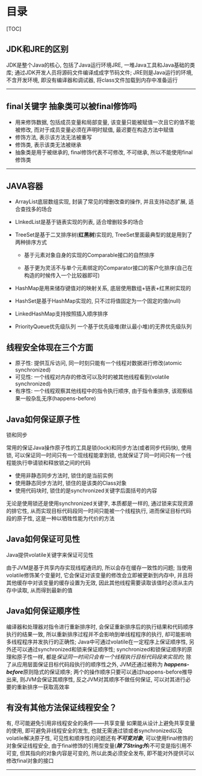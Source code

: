 # 目录

[TOC]

## JDK和JRE的区别

JDK是整个Java的核心, 包括了Java运行环境JRE, 一堆Java工具和Java基础的类库; 通过JDK开发人员将源码文件编译成成字节码文件; JRE则是Java运行的环境, 不含开发环境, 即没有编译器和调试器, 将class文件加载到内存中准备运行

----

## final关键字  抽象类可以被final修饰吗

- 用来修饰数据, 包括成员变量和局部变量, 该变量只能被赋值一次且它的值不能被修改, 而对于成员变量必须在声明时赋值, 最迟要在构造方法中赋值 
- 修饰方法, 表示该方法无法被重写 
- 修饰类, 表示该类无法被继承
- 抽象类是用于被继承的, final修饰代表不可修改, 不可继承, 所以不能使用final修饰类

------

## JAVA容器

- ArrayList底层数组实现, 封装了常见的增删改查的操作, 并且支持动态扩展, 适合查找多的场合 

- LInkedList是基于链表实现的列表, 适合增删较多的场合 

- TreeSet是基于二叉排序树(**红黑树**)实现的, TreeSet里面最典型的就是用到了两种排序方式

  - 基于元素对象自身的实现的Comparable接口的自然排序 

  - 基于更为灵活不与单个元素绑定的Comparator接口的客户化排序(自己在构造的时候传入一个比较器即可)

- HashMap是用来储存键值对的映射关系, 底层使用数组+链表+红黑树实现的 

- HashSet是基于HashMap实现的, 只不过将值固定为一个固定的值(null) 

- LinkedHashMap支持按照插入顺序排序 

- PriorityQueue优先级队列 一个基于优先级堆(默认最小堆)的无界优先级队列  

##  线程安全体现在三个方面

- 原子性: 提供互斥访问, 同一时刻只能有一个线程对数据进行修改(atomic synchronized) 
- 可见性: 一个线程对内存的修改可以及时的被其他线程看到(volatile synchronized) 
- 有序性: 一个线程观察其他线程中的指令执行顺序, 由于指令重排序, 该观察结果一般杂乱无序(happens-before) 

## Java如何保证原子性

锁和同步

常用的保证Java操作原子性的工具是锁(lock)和同步方法(或者同步代码快), 使用锁, 可以保证同一时间只有一个现线程能拿到锁, 也就保证了同一时间只有一个线程能执行申请锁和释放锁之间的代码

- 使用非静态同步方法时, 锁住的是当前实例 
- 使用静态同步方法时, 锁住的是该类的Class对象 
- 使用代码块时, 锁住的是synchronized关键字后面括号的内容 

无论是使用锁还是使用synchronized关键字, 本质都是一样的, 通过锁来实现资源的排它性, 从而实现目标代码段同一时间只能被一个线程执行, 进而保证目标代码段的原子性, 这是一种以牺牲性能为代价的方法

## Java如何保证可见性

Java提供volatile关键字来保证可见性

 由于JVM是基于共享内存实现线程通讯的, 所以会存在缓存一致性的问题; 当使用volatile修饰某个变量时, 它会保证对该变量的修改会立即被更新到内存中, 并且将其他缓存中对该变量的缓存设置为无效, 因此其他线程需要读取该值时必须从主内存中读取, 从而得到最新的值

## Java如何保证顺序性

编译器和处理器对指令进行重新排序时, 会保证重新排序后的执行结果和代码顺序执行的结果一致, 所以重新排序过程并不会影响到单线程程序的执行, 却可能影响多线程程序并发执行的正确性; Java中可通过volatile在一定程序上保证顺序性, 另外还可以通过synchronized和锁来保证顺序性; synchronized和锁保证顺序的原理和原子性一样, 都是*保证同一时间只会有一个线程执行目标代码段来实现的*; 除了从应用层面保证目标代码段执行的顺序性之外, JVM还通过被称为 ***happens-before***原则隐式的保证顺序; 两个的操作顺序只要可以通过happens-before推导出来, 则JVM会保证其顺序性, 反之JVM对其顺序不做任何保证, 可以对其进行必要的重新排序一获取高效率

## 有没有其他方法保证线程安全？

 有, 尽可能避免引用非线程安全的条件——共享变量 如果能从设计上避免共享变量的使用, 即可避免非线程安全的发生, 也就无需通过锁或者synchronized以及volatile解决原子性, 可见性和顺序性的问题还有***不可变对象***, 可以使用final修饰的对象保证线程安全, 由于final修饰的引用型变量(***除了String外***)不可变是指引用不可变, 但其指向的对象内容是可变的, 所以此类必须安全发布, 即不能对外提供可以修改final对象的接口

---

